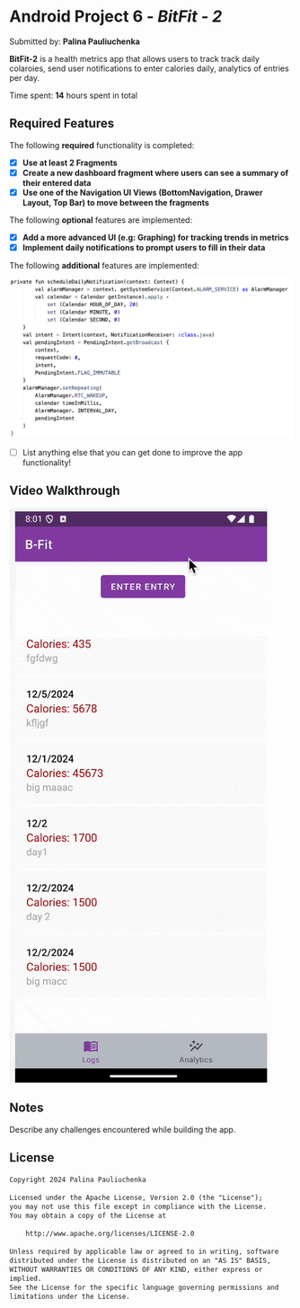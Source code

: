 # Android Project 6 - *BitFit - 2*

Submitted by: **Palina Pauliuchenka**

**BitFit-2** is a health metrics app that allows users to track track daily colaroies, send user notifications to enter calories daily, analytics of entries per day.

Time spent: **14** hours spent in total

## Required Features

The following **required** functionality is completed:

- [x] **Use at least 2 Fragments**
- [x] **Create a new dashboard fragment where users can see a summary of their entered data**
- [x] **Use one of the Navigation UI Views (BottomNavigation, Drawer Layout, Top Bar) to move between the fragments**

The following **optional** features are implemented:

- [x] **Add a more advanced UI (e.g: Graphing) for tracking trends in metrics**
- [x] **Implement daily notifications to prompt users to fill in their data**

The following **additional** features are implemented:

![notifications code](notifications.png)

- [ ] List anything else that you can get done to improve the app functionality!

## Video Walkthrough

![gif walkthrough](pr-req.gif)

## Notes

Describe any challenges encountered while building the app.

## License

    Copyright 2024 Palina Pauliuchenka

    Licensed under the Apache License, Version 2.0 (the "License");
    you may not use this file except in compliance with the License.
    You may obtain a copy of the License at

        http://www.apache.org/licenses/LICENSE-2.0

    Unless required by applicable law or agreed to in writing, software
    distributed under the License is distributed on an "AS IS" BASIS,
    WITHOUT WARRANTIES OR CONDITIONS OF ANY KIND, either express or implied.
    See the License for the specific language governing permissions and
    limitations under the License.
